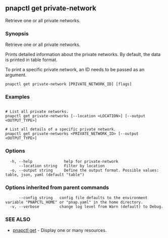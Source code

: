 ## pnapctl get private-network

Retrieve one or all private networks.

### Synopsis

Retrieve one or all private networks.

Prints detailed information about the private networks.
By default, the data is printed in table format.

To print a specific private network, an ID needs to be passed as an argument.

```
pnapctl get private-network [PRIVATE_NETWORK_ID] [flags]
```

### Examples

```

# List all private networks.
pnapctl get private-networks [--location <LOCATION>] [--output <OUTPUT_TYPE>]

# List all details of a specific private network.
pnapctl get private-networks <PRIVATE_NETWORK_ID> [--output <OUTPUT_TYPE>]
```

### Options

```
  -h, --help              help for private-network
      --location string   Filter by location
  -o, --output string     Define the output format. Possible values: table, json, yaml (default "table")
```

### Options inherited from parent commands

```
      --config string   config file defaults to the environment variable "PNAPCTL_HOME" or "pnap.yaml" in the home directory.
  -v, --verbose         change log level from Warn (default) to Debug.
```

### SEE ALSO

* [pnapctl get](pnapctl_get.md)	 - Display one or many resources.

